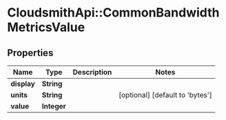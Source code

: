 # CloudsmithApi::CommonBandwidthMetricsValue

## Properties
Name | Type | Description | Notes
------------ | ------------- | ------------- | -------------
**display** | **String** |  | 
**units** | **String** |  | [optional] [default to &#39;bytes&#39;]
**value** | **Integer** |  | 


